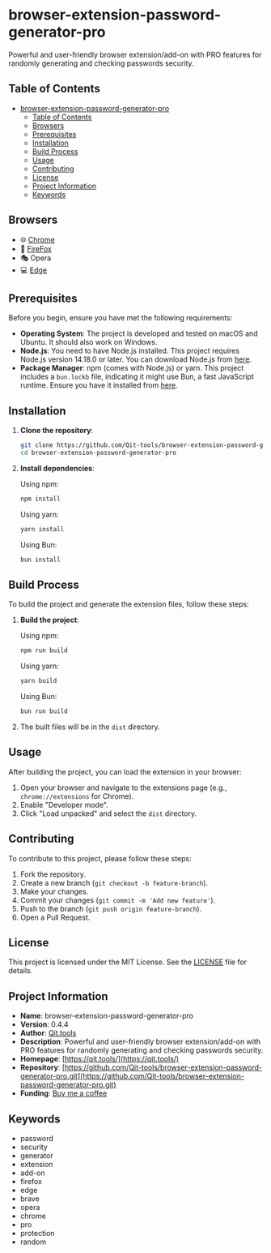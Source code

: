 # browser-extension-password-generator-pro

Powerful and user-friendly browser extension/add-on with PRO features for randomly generating and checking passwords security.

## Table of Contents

- [browser-extension-password-generator-pro](#name)
  - [Table of Contents](#table-of-contents)
  - [Browsers](#browsers)
  - [Prerequisites](#prerequisites)
  - [Installation](#installation)
  - [Build Process](#build-process)
  - [Usage](#usage)
  - [Contributing](#contributing)
  - [License](#license)
  - [Project Information](#project-information)
  - [Keywords](#keywords)

## Browsers
- 🌐 [Chrome](https://chromewebstore.google.com/detail/fjikmpjpehingmmhoaomifbfpjchmmad)
- 🦊 [FireFox](https://addons.mozilla.org/en-US/firefox/addon/password-generator-pro/)
- 🎭 Opera
- 💻 [Edge](https://microsoftedge.microsoft.com/addons/detail/hipeoleoaigikjnjdoigckbofedkcjki)

## Prerequisites

Before you begin, ensure you have met the following requirements:

- **Operating System**: The project is developed and tested on macOS and Ubuntu. It should also work on Windows.
- **Node.js**: You need to have Node.js installed. This project requires Node.js version 14.18.0 or later. You can download Node.js from [here](https://nodejs.org/).
- **Package Manager**: npm (comes with Node.js) or yarn. This project includes a `bun.lockb` file, indicating it might use Bun, a fast JavaScript runtime. Ensure you have it installed from [here](https://bun.sh/).

## Installation

1. **Clone the repository**:

   ```bash
   git clone https://github.com/Qit-tools/browser-extension-password-generator-pro.git
   cd browser-extension-password-generator-pro
   ```

2. **Install dependencies**:

   Using npm:

   ```bash
   npm install
   ```

   Using yarn:

   ```bash
   yarn install
   ```

   Using Bun:

   ```bash
   bun install
   ```

## Build Process

To build the project and generate the extension files, follow these steps:

1. **Build the project**:

   Using npm:

   ```bash
   npm run build
   ```

   Using yarn:

   ```bash
   yarn build
   ```

   Using Bun:

   ```bash
   bun run build
   ```

2. The built files will be in the `dist` directory.

## Usage

After building the project, you can load the extension in your browser:

1. Open your browser and navigate to the extensions page (e.g., `chrome://extensions` for Chrome).
2. Enable "Developer mode".
3. Click "Load unpacked" and select the `dist` directory.

## Contributing

To contribute to this project, please follow these steps:

1. Fork the repository.
2. Create a new branch (`git checkout -b feature-branch`).
3. Make your changes.
4. Commit your changes (`git commit -m 'Add new feature'`).
5. Push to the branch (`git push origin feature-branch`).
6. Open a Pull Request.

## License

This project is licensed under the MIT License. See the [LICENSE](LICENSE) file for details.

## Project Information

- **Name**: browser-extension-password-generator-pro
- **Version**: 0.4.4
- **Author**: [Qit.tools](https://qit.tools/)
- **Description**: Powerful and user-friendly browser extension/add-on with PRO features for randomly generating and checking passwords security.
- **Homepage**: [https://qit.tools/](https://qit.tools/)
- **Repository**: [https://github.com/Qit-tools/browser-extension-password-generator-pro.git](https://github.com/Qit-tools/browser-extension-password-generator-pro.git)
- **Funding**: [Buy me a coffee](https://buymeacoffee.com/deyurii)

## Keywords

- password
- security
- generator
- extension
- add-on
- firefox
- edge
- brave
- opera
- chrome
- pro
- protection
- random
